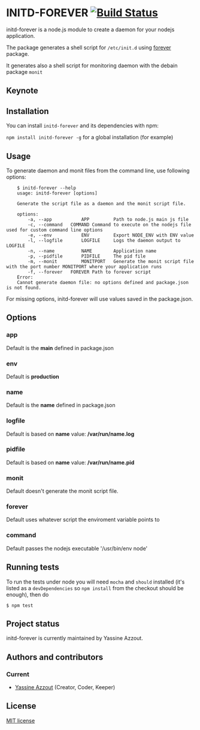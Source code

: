 INITD-FOREVER [![Build Status](https://travis-ci.org/92bondstreet/initd-forever.png)](https://travis-ci.org/92bondstreet/initd-forever)
=========

initd-forever is a node.js module to create a daemon for your nodejs application.

The package generates a shell script for `/etc/init.d` using <a href="https://npmjs.org/package/forever">forever</a> package.

It generates also a shell script for monitoring daemon with the debain package  `monit`


Keynote
-------

Installation
------------

You can install `initd-forever` and its dependencies with npm:

`npm install initd-forever -g` for a global installation (for example)


Usage
-----

To generate daemon and monit files from the command line, use following options:

		$ initd-forever --help
		usage: initd-forever [options]

		Generate the script file as a daemon and the monit script file.

		options:
			-a, --app			APP			Path to node.js main js file
			-c, --command	COMMAND	Command to execute on the nodejs file used for custom command line options
			-e, --env			ENV			Export NODE_ENV with ENV value
			-l, --logfile		LOGFILE     Logs the daemon output to LOGFILE
			-n, --name			NAME		Application name
			-p, --pidfile		PIDFILE		The pid file
			-m, --monit			MONITPORT	Generate the monit script file with the port number MONITPORT where your application runs
			-f, --forever   FOREVER	Path to forever script
		Error:
		Cannot generate daemon file: no options defined and package.json is not found.

For missing options, initd-forever will use values saved in the package.json.


Options
-------

### app

Default is the **main** defined in package.json

### env

Default is **production**

### name

Default is the **name** defined in package.json

### logfile

Default is based on **name** value: **/var/run/name.log**

### pidfile

Default is based on **name** value: **/var/run/name.pid**

### monit

Default doesn't generate the monit script file.

### forever

Default uses whatever script the enviroment variable points to

### command

Default passes the nodejs executable '/usr/bin/env node'

Running tests
-------------

To run the tests under node you will need `mocha` and `should` installed (it's listed as a
`devDependencies` so `npm install` from the checkout should be enough), then do

    $ npm test

Project status
--------------
initd-forever is currently maintained by Yassine Azzout.


Authors and contributors
------------------------
### Current
* [Yassine Azzout][] (Creator, Coder, Keeper)

[Yassine Azzout]: http://yass.io


License
-------
[MIT license](http://www.opensource.org/licenses/Mit)
